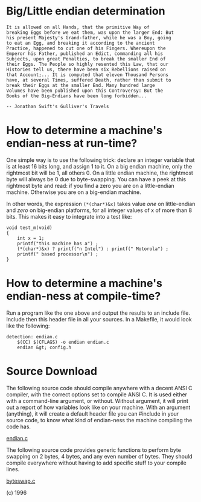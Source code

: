 Big/Little endian determination
===============================

    It is allowed on all Hands, that the primitive Way of
    breaking Eggs before we eat them, was upon the larger End: But
    his present Majesty's Grand-father, while he was a Boy, going
    to eat an Egg, and breaking it according to the ancient
    Practice, happened to cut one of his Fingers. Whereupon the
    Emperor his Father, published an Edict, commanding all his
    Subjects, upon great Penalties, to break the smaller End of
    their Eggs. The People so highly resented this Law, that our
    Histories tell us, there have been six Rebellions raised on
    that Account;... It is computed that eleven Thousand Persons
    have, at several Times, suffered Death, rather than submit to
    break their Eggs at the smaller End. Many hundred large
    Volumes have been published upon this Controversy: But the
    Books of the Big-Endians have been long forbidden...

    -- Jonathan Swift's Gulliver's Travels

# How to determine a machine's endian-ness at run-time?

One simple way is to use the following trick: declare an integer
variable that is at least 16 bits long, and assign 1 to it. On a big
endian machine, only the rightmost bit will be 1, all others 0. On a
little endian machine, the rightmost byte will always be 0 due to
byte-swapping. You can have a peek at this rightmost byte and read:
if you find a zero you are on a little-endian machine. Otherwise you
are on a big-endian machine.

In other words, the expression `(*(char*)&x)`
takes value _one_ on little-endian and _zero_ on big-endian
platforms, for all integer values of x of more than 8 bits. This makes it
easy to integrate into a test like:

    void test_m(void)
    {
        int x = 1;
        printf("this machine has a") ;
        (*(char*)&x) ? printf("n Intel") : printf(" Motorola") ;
        printf(" based processor\n") ;
    }

# How to determine a machine's endian-ness at compile-time?

Run a program like the one above and output the results to an
include file. Include then this header file in all your sources.
In a Makefile, it would look like the following:

    detection: endian.c
        $(CC) $(CFLAGS) -o endian endian.c
        endian &gt; config.h

# Source Download

The following source code should compile anywhere with a decent ANSI
C compiler, with the correct options set to compile ANSI C. It is used
either with a command-line argument, or without. Without argument, it
will print out a report of how variables look like on your machine. With
an argument (anything), it will create a default header file you can
#include in your source code, to know what kind of endian-ness the
machine compiling the code has.

[endian.c](endian.c)

The following source code provides generic functions to perform byte
swapping on 2 bytes, 4 bytes, and any even number of bytes. They should
compile everywhere without having to add specific stuff to your compile
lines.

[byteswap.c](byteswap.c)

(c) 1996

